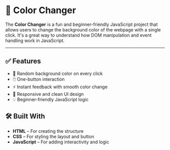 # 🎨 Color Changer

The **Color Changer** is a fun and beginner-friendly JavaScript project that allows users to change the background color of the webpage with a single click. It's a great way to understand how DOM manipulation and event handling work in JavaScript.

---

## ✅ Features

- 🌈 Random background color on every click
- 🖱️ One-button interaction
- ⚡ Instant feedback with smooth color change
- 📱 Responsive and clean UI design
- 💡 Beginner-friendly JavaScript logic

## 🛠️ Built With

- **HTML** – For creating the structure
- **CSS** – For styling the layout and button
- **JavaScript** – For adding interactivity and logic

